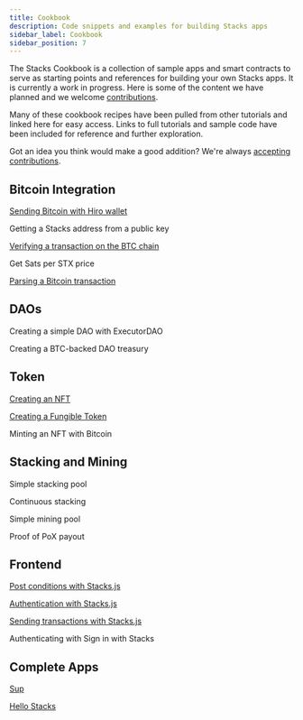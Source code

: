 ```yaml
---
title: Cookbook
description: Code snippets and examples for building Stacks apps
sidebar_label: Cookbook
sidebar_position: 7
---
```


The Stacks Cookbook is a collection of sample apps and smart contracts to serve as starting points and references for building your own Stacks apps. It is currently a work in progress. Here is some of the content we have planned and we welcome [contributions](../contribute/).

Many of these cookbook recipes have been pulled from other tutorials and linked here for easy access. Links to full tutorials and sample code have been included for reference and further exploration.

Got an idea you think would make a good addition? We're always [accepting contributions](../contribute/).

## Bitcoin Integration

[Sending Bitcoin with Hiro wallet](./sending-bitcoin-with-hiro-wallet.md)

Getting a Stacks address from a public key

[Verifying a transaction on the BTC chain](./verifying-a-btc-tx-was-mined.md)

Get Sats per STX price

[Parsing a Bitcoin transaction](./parse-a-btc-tx.md)

## DAOs

Creating a simple DAO with ExecutorDAO

Creating a BTC-backed DAO treasury

## Token

[Creating an NFT](./creating-an-nft)

[Creating a Fungible Token](./creating-an-ft.md)

Minting an NFT with Bitcoin

## Stacking and Mining

Simple stacking pool

Continuous stacking

Simple mining pool

Proof of PoX payout

## Frontend

[Post conditions with Stacks.js](./post-conditions)

[Authentication with Stacks.js](./stacks-js-auth)

[Sending transactions with Stacks.js](./stacks-js-sending-transactions)

Authenticating with Sign in with Stacks

## Complete Apps

[Sup](https://github.com/kenrogers/sup)

[Hello Stacks](https://github.com/kenrogers/hello-stacks)
